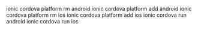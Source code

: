 ionic cordova platform rm android
ionic cordova platform add android
ionic cordova platform rm ios
ionic cordova platform add ios
ionic cordova run android
ionic cordova run ios